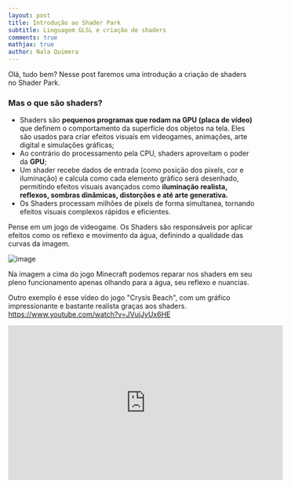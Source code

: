 ```yaml
---
layout: post
title: Introdução ao Shader Park
subtitle: Linguagem GLSL e criação de shaders
comments: true
mathjax: true
author: Nala Quimera 
---
```


Olá, tudo bem? Nesse post faremos uma introdução a criação de shaders no Shader Park. 

### Mas o que são shaders? 
- Shaders são **pequenos programas que rodam na GPU (placa de vídeo)** que definem o comportamento da superfície dos objetos na tela. Eles são usados para criar efeitos visuais em videogames, animações, arte digital e simulações gráficas;
- Ao contrário do processamento pela CPU, shaders aproveitam o poder da **GPU**;
- Um shader recebe dados de entrada (como posição dos pixels, cor e iluminação) e calcula como cada elemento gráfico será desenhado, permitindo efeitos visuais avançados como **iluminação realista, reflexos, sombras dinâmicas, distorções e até arte generativa.** 
- Os Shaders processam milhões de pixels de forma simultanea, tornando efeitos visuais complexos rápidos e eficientes.

  
Pense em um jogo de videogame. Os Shaders são responsáveis por aplicar efeitos como os reflexo e movimento da água, definindo a qualidade das curvas da imagem.

![image](https://github.com/user-attachments/assets/30e21894-2bd3-4d47-83d0-5be624547c50)

Na imagem a cima do jogo Minecraft podemos reparar nos shaders em seu pleno funcionamento apenas olhando para a água, seu reflexo e nuancias.

Outro exemplo é esse vídeo do jogo "Crysis Beach", com um gráfico impressionante e bastante realista graças aos shaders. 
https://www.youtube.com/watch?v=JVujJyUx6HE

<iframe width="560" height="315" src="https://www.youtube.com/watch?v=JVujJyUx6HE" frameborder="0" allowfullscreen></iframe>






